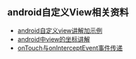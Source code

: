## android自定义View相关资料
+ [android自定义view讲解加示例](http://www.jianshu.com/p/e9de56679315)
+ [android中view的坐标讲解](http://www.jianshu.com/p/159bc5478faf)
+ [onTouch与onInterceptEvent事件传递](http://gundumw100.iteye.com/blog/1052270)
